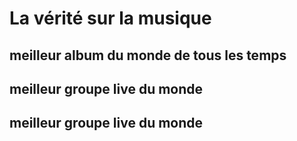 # La vérité sur la musique
## meilleur album du monde de tous les temps

## meilleur groupe live du monde


## meilleur groupe live du monde
